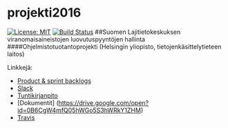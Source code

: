 ﻿# projekti2016
[![License: MIT](https://img.shields.io/badge/License-MIT-yellow.svg)](https://opensource.org/licenses/MIT)
[![Build Status](https://travis-ci.org/LUOMUSPYHA/projekti2016.svg?branch=master)](https://travis-ci.org/LUOMUSPYHA/projekti2016)
##Suomen Lajitietokeskuksen viranomaisaineistojen luovutuspyyntöjen hallinta
####Ohjelmistotuotantoprojekti (Helsingin yliopisto, tietojenkäsittelytieteen laitos)

Linkkejä:

- [Product & sprint backlogs](https://docs.google.com/spreadsheets/d/1LD5bhr0npeCFPHM7_-4TVZh4Ad1I4fxQPaKQoXcm_Kg/edit?usp=sharing)
- [Slack](https://luomus.slack.com/messages/general/)
- [Tuntikirjanpito](https://docs.google.com/spreadsheets/d/1gdwbLi7ciqf6hjkLkTNCXutItaVT7ZzpGeKJh9eowN4/pubhtml)
- [Dokumentit] (https://drive.google.com/open?id=0B6CgW4mfQ05hWGo5S3hWRkY1ZHM)
- [Travis](https://travis-ci.org/LUOMUSPYHA/projekti2016)
